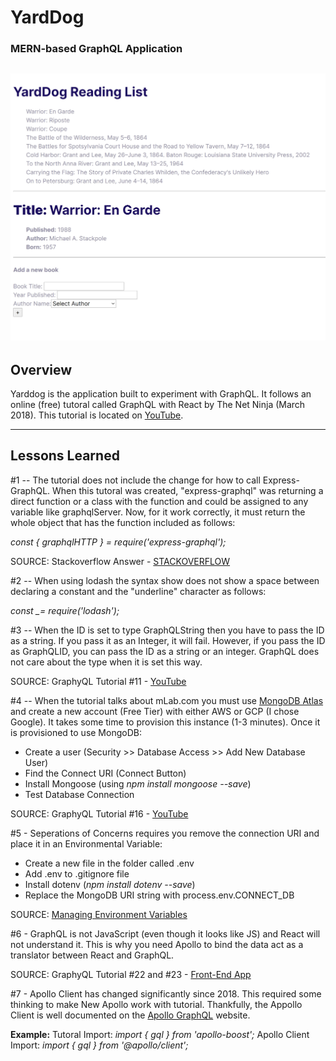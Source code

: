 # YardDog

### MERN-based GraphQL Application

## ![YardDog v1.2 Screenshot](https://github.com/gagglepod/yarddog/blob/main/client/public/yarddog-v1.2-sceenshot.jpg)

## **Overview**

Yarddog is the application built to experiment with GraphQL.
It follows an online (free) tutoral called GraphQL with React by The Net Ninja (March 2018).
This tutorial is located on [YouTube](https://youtu.be/Y0lDGjwRYKw).

---

## **Lessons Learned**

#1 -- The tutorial does not include the change for how to call Express-GraphQL. When this tutoral was created, "express-graphql" was returning a direct function or a class with the function and could be assigned to any variable like graphqlServer. Now, for it work correctly, it must return the whole object that has the function included as follows:

_const { graphqlHTTP } = require('express-graphql');_

SOURCE: Stackoverflow Answer - [STACKOVERFLOW](https://stackoverflow.com/questions/62760975/graphqlhttp-is-not-a-function)

#2 -- When using lodash the syntax show does not show a space between declaring a constant and the "underline" character as follows:

_const \_= require('lodash');_

#3 -- When the ID is set to type GraphQLString then you have to pass the ID as a string. If you pass it as an Integer, it will fail. However, if you pass the ID as GraphQLID, you can pass the ID as a string or an integer. GraphQL does not care about the type when it is set this way.

SOURCE: GraphyQL Tutorial #11 - [YouTube](https://youtu.be/TkT2aLtX2tc)

#4 -- When the tutorial talks about mLab.com you must use [MongoDB Atlas](https://www.mongodb.com/cloud/atlas) and create a new account (Free Tier) with either AWS or GCP (I chose Google). It takes some time to provision this instance (1-3 minutes). Once it is provisioned to use MongoDB:

- Create a user (Security >> Database Access >> Add New Database User)
- Find the Connect URI (Connect Button)
- Install Mongoose (using _npm install mongoose --save_)
- Test Database Connection

SOURCE: GraphyQL Tutorial #16 - [YouTube](https://youtu.be/3NdgP6AVYYs)

#5 - Seperations of Concerns requires you remove the connection URI and place it in an Environmental Variable:

- Create a new file in the folder called .env
- Add .env to .gitignore file
- Install dotenv (_npm install dotenv --save_)
- Replace the MongoDB URI string with process.env.CONNECT_DB

SOURCE: [Managing Environment Variables](https://stackabuse.com/managing-environment-variables-in-node-js-with-dotenv/)

#6 - GraphQL is not JavaScript (even though it looks like JS) and React will not understand it. This is why you need Apollo to bind the data act as a translator between React and GraphQL.

SOURCE: GraphyQL Tutorial #22 and #23 - [Front-End App](https://youtu.be/TRK_e3FV2IM)

#7 - Apollo Client has changed significantly since 2018. This required some thinking to make New Apollo work with tutorial. Thankfully, the Appollo Client is well documented on the [Apollo GraphQL](https://www.apollographql.com/docs/react/get-started/#installation) website.

**Example:**
Tutoral Import: _import { gql } from 'apollo-boost';_
Apollo Client Import: _import { gql } from '@apollo/client';_
